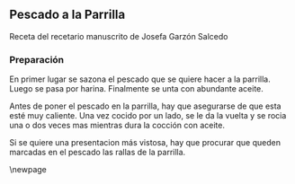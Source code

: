 ## Pescado a la Parrilla

Receta del recetario manuscrito de Josefa Garzón Salcedo

### Preparación

En primer lugar se sazona el pescado que se quiere hacer a la parrilla.
Luego se pasa por harina.
Finalmente se unta con abundante aceite.

Antes de poner el pescado en la parrilla,
hay que asegurarse de que esta esté muy caliente.
Una vez cocido por un lado, se le da la vuelta y se rocia una o dos veces mas mientras dura la cocción con aceite.

Si se quiere una presentacion más vistosa,
hay que procurar que queden marcadas en el pescado las rallas de la parrilla.


\newpage
